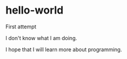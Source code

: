 # hello-world
First attempt

I don't know what I am doing.

I hope that I will learn more about programming.
